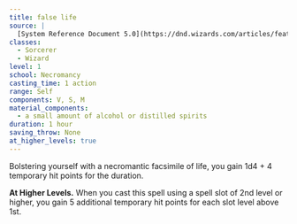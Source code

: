 ```yaml
---
title: false life
source: |
  [System Reference Document 5.0](https://dnd.wizards.com/articles/features/systems-reference-document-srd)
classes:
  - Sorcerer
  - Wizard
level: 1
school: Necromancy
casting_time: 1 action
range: Self
components: V, S, M
material_components:
  - a small amount of alcohol or distilled spirits
duration: 1 hour
saving_throw: None
at_higher_levels: true
---
```


Bolstering yourself with a necromantic facsimile of life, you gain 1d4 + 4 temporary hit points for the duration.

**At Higher Levels.** When you cast this spell using a spell slot of 2nd level or higher, you gain 5 additional temporary hit points for each slot level above 1st.
